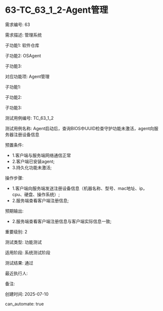 # 63-TC_63_1_2-Agent管理

需求编号: 63

需求描述: 管理系统

子功能1: 软件仓库

子功能2: OSAgent

子功能3: 


对应功能项: Agent管理

子功能1: 

子功能2: 

子功能3: 


测试用例编号: TC_63_1_2

测试用例名称: Agent启动后，查询BIOS中UUID检查守护功能未激活，agent向服务器注册设备信息

预置条件:
- 1.客户端与服务端网络通信正常
- 2.客户端已安装agent;
- 3.持久化功能未激活;

操作步骤:
- 1.客户端向服务端发送注册设备信息（机器名称、型号、mac地址、ip，cpu、硬盘、操作系统）;
- 2.服务端查看客户端注册信息;

预期输出:
- 2.服务端查看客户端注册信息与客户端实际信息一致;

重要级别: 2

测试类型: 功能测试

适用阶段: 系统测试阶段

测试结果: 通过

最近执行人: 

备注: 

创建时间: 2025-07-10

can_automate: true

